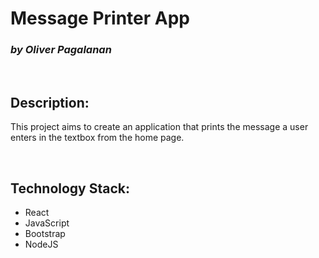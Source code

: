 # **Message Printer App** 
### _**by Oliver Pagalanan**_ 

&nbsp;

## Description:
This project aims to create an application that prints the message a user enters in the textbox from the home page.

&nbsp;

## Technology Stack: 
- React 
- JavaScript
- Bootstrap
- NodeJS


